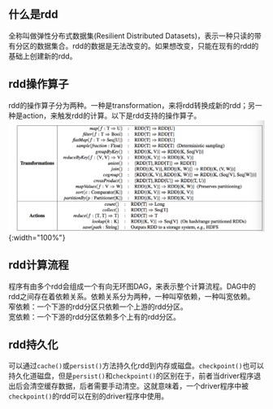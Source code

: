 ## 什么是rdd
全称叫做弹性分布式数据集(Resilient Distributed Datasets)，表示一种只读的带有分区的数据集合。rdd的数据是无法改变的。如果想改变，只能在现有的rdd的基础上创建新的rdd。

## rdd操作算子
rdd的操作算子分为两种。一种是transformation，来将rdd转换成新的rdd；另一种是action，来触发rdd的计算。以下是rdd支持的操作算子。  
![rdd操作算子](blog/md/2018-05-11__spark概念rdd/rdd-transformations-actions.png){:width="100%"}

## rdd计算流程
程序有由多个rdd会组成一个有向无环图DAG，来表示整个计算流程。DAG中的rdd之间存在着依赖关系。依赖关系分为两种，一种叫窄依赖，一种叫宽依赖。  
窄依赖：一个下游的rdd分区只依赖一个上游的rdd分区。  
宽依赖：一个下游的rdd分区依赖多个上有的rdd分区。

## rdd持久化
可以通过`cache()`或`persist()`方法持久化rdd到内存或磁盘。`checkpoint()`也可以持久化道磁盘，但是`persist()`和`checkpoint()`的区别在于，前者当driver程序退出后会清空缓存数据，后者需要手动清空。这就意味着，一个driver程序中被`checkpoint()`的rdd可以在别的driver程序中使用。
